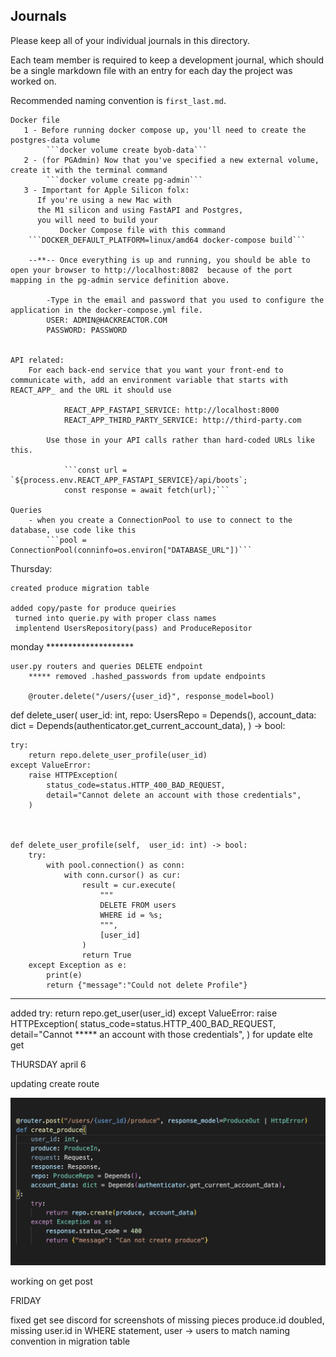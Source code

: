 ## Journals

Please keep all of your individual journals in this directory.

Each team member is required to keep a development journal, which should be a single markdown file with an entry for each day the project was worked on.

Recommended naming convention is `first_last.md`.

    Docker file
       1 - Before running docker compose up, you'll need to create the postgres-data volume
            ```docker volume create byob-data```
       2 - (for PGAdmin) Now that you've specified a new external volume, create it with the terminal command
            ```docker volume create pg-admin```
       3 - Important for Apple Silicon folx:
          If you're using a new Mac with
          the M1 silicon and using FastAPI and Postgres,
          you will need to build your
               Docker Compose file with this command
        ```DOCKER_DEFAULT_PLATFORM=linux/amd64 docker-compose build```

        --**-- Once everything is up and running, you should be able to open your browser to http://localhost:8082  because of the port mapping in the pg-admin service definition above.

            -Type in the email and password that you used to configure the application in the docker-compose.yml file.
            USER: ADMIN@HACKREACTOR.COM
            PASSWORD: PASSWORD


    API related:
        For each back-end service that you want your front-end to communicate with, add an environment variable that starts with REACT_APP_ and the URL it should use

                REACT_APP_FASTAPI_SERVICE: http://localhost:8000
                REACT_APP_THIRD_PARTY_SERVICE: http://third-party.com

            Use those in your API calls rather than hard-coded URLs like this.

                ```const url = `${process.env.REACT_APP_FASTAPI_SERVICE}/api/boots`;
                const response = await fetch(url);```

    Queries
        - when you create a ConnectionPool to use to connect to the database, use code like this
            ```pool = ConnectionPool(conninfo=os.environ["DATABASE_URL"])```


Thursday:

    created produce migration table

    added copy/paste for produce queiries
     turned into querie.py with proper class names
     implentend UsersRepository(pass) and ProduceRepositor

monday ********************

    user.py routers and queries DELETE endpoint
        ***** removed .hashed_passwords from update endpoints

        @router.delete("/users/{user_id}", response_model=bool)
def delete_user(
    user_id: int,
    repo: UsersRepo = Depends(),
    account_data: dict = Depends(authenticator.get_current_account_data),
) -> bool:


    try:
        return repo.delete_user_profile(user_id)
    except ValueError:
        raise HTTPException(
            status_code=status.HTTP_400_BAD_REQUEST,
            detail="Cannot delete an account with those credentials",
        )



    def delete_user_profile(self,  user_id: int) -> bool:
        try:
            with pool.connection() as conn:
                with conn.cursor() as cur:
                    result = cur.execute(
                        """
                        DELETE FROM users
                        WHERE id = %s;
                        """,
                        [user_id]
                    )
                    return True
        except Exception as e:
            print(e)
            return {"message":"Could not delete Profile"}
*************
added
              try:
        return repo.get_user(user_id)
    except ValueError:
        raise HTTPException(
            status_code=status.HTTP_400_BAD_REQUEST,
            detail="Cannot ***** an account with those credentials",
        )
        for update elte get



THURSDAY april 6

updating create route

![Alt text](screenshots/Screen%20Shot%202023-04-06%20at%2012.51.31%20PM.png)


working on get post



FRIDAY

fixed get see discord for screenshots of missing pieces
produce.id doubled, missing user.id in WHERE statement, user -> users to match naming convention in migration table
